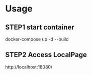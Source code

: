 # Usage

## STEP1 start container
docker-compose up -d --build

## STEP2 Access LocalPage

http://localhost:18080/



